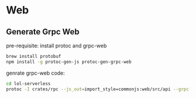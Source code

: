 # Web

## Generate Grpc Web

pre-requisite: install protoc and grpc-web

```bash
brew install protobuf
npm install -g protoc-gen-js protoc-gen-grpc-web
```

genrate grpc-web code:

```bash
cd lol-serverless
protoc -I crates/rpc --js_out=import_style=commonjs:web/src/api --grpc-web_out=import_style=commonjs,mode=grpcweb:web/src/api crates/rpc/proto/lol-rpc.proto
```
